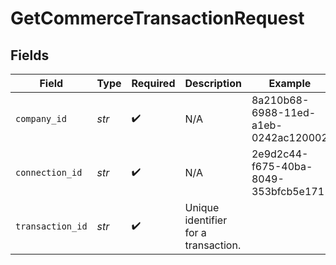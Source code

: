 # GetCommerceTransactionRequest


## Fields

| Field                                | Type                                 | Required                             | Description                          | Example                              |
| ------------------------------------ | ------------------------------------ | ------------------------------------ | ------------------------------------ | ------------------------------------ |
| `company_id`                         | *str*                                | :heavy_check_mark:                   | N/A                                  | 8a210b68-6988-11ed-a1eb-0242ac120002 |
| `connection_id`                      | *str*                                | :heavy_check_mark:                   | N/A                                  | 2e9d2c44-f675-40ba-8049-353bfcb5e171 |
| `transaction_id`                     | *str*                                | :heavy_check_mark:                   | Unique identifier for a transaction. |                                      |